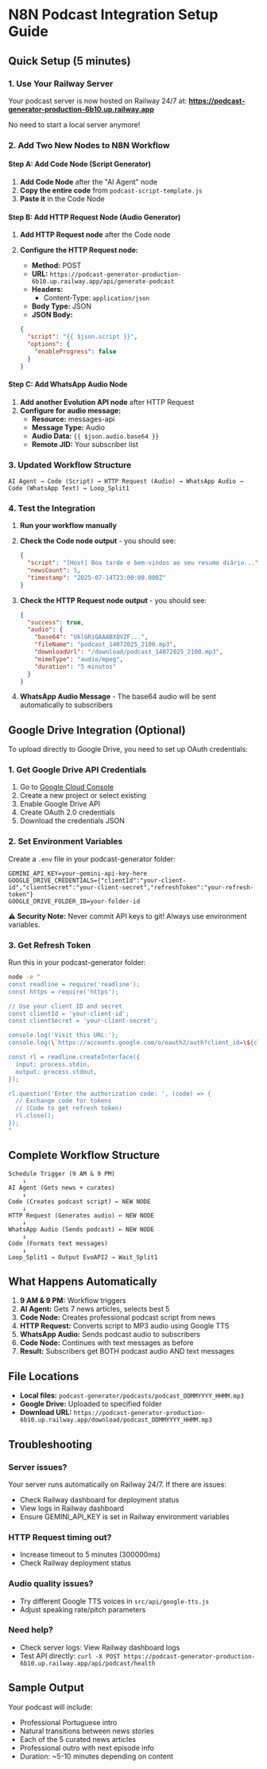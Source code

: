 # N8N Podcast Integration Setup Guide

## Quick Setup (5 minutes)

### 1. Use Your Railway Server
Your podcast server is now hosted on Railway 24/7 at:
**https://podcast-generator-production-6b10.up.railway.app**

No need to start a local server anymore!

### 2. Add Two New Nodes to N8N Workflow

#### Step A: Add Code Node (Script Generator)
1. **Add Code Node** after the "AI Agent" node
2. **Copy the entire code** from `podcast-script-template.js`
3. **Paste it** in the Code Node

#### Step B: Add HTTP Request Node (Audio Generator)
1. **Add HTTP Request node** after the Code node
2. **Configure the HTTP Request node:**

   - **Method:** POST
   - **URL:** `https://podcast-generator-production-6b10.up.railway.app/api/generate-podcast`
   - **Headers:**
     - Content-Type: `application/json`
   - **Body Type:** JSON
   - **JSON Body:**
   ```json
   {
     "script": "{{ $json.script }}",
     "options": {
       "enableProgress": false
     }
   }
   ```

#### Step C: Add WhatsApp Audio Node
1. **Add another Evolution API node** after HTTP Request
2. **Configure for audio message:**
   - **Resource:** messages-api
   - **Message Type:** Audio
   - **Audio Data:** `{{ $json.audio.base64 }}`
   - **Remote JID:** Your subscriber list

### 3. Updated Workflow Structure
```
AI Agent → Code (Script) → HTTP Request (Audio) → WhatsApp Audio → Code (WhatsApp Text) → Loop_Split1
```

### 4. Test the Integration

1. **Run your workflow manually**
2. **Check the Code node output** - you should see:
   ```json
   {
     "script": "[Host] Boa tarde e bem-vindos ao seu resumo diário...",
     "newsCount": 5,
     "timestamp": "2025-07-14T23:00:00.000Z"
   }
   ```

3. **Check the HTTP Request node output** - you should see:
   ```json
   {
     "success": true,
     "audio": {
       "base64": "UklGRiQAAABXQVZF...",
       "fileName": "podcast_14072025_2100.mp3",
       "downloadUrl": "/download/podcast_14072025_2100.mp3",
       "mimeType": "audio/mpeg",
       "duration": "5 minutos"
     }
   }
   ```

4. **WhatsApp Audio Message** - The base64 audio will be sent automatically to subscribers

## Google Drive Integration (Optional)

To upload directly to Google Drive, you need to set up OAuth credentials:

### 1. Get Google Drive API Credentials
1. Go to [Google Cloud Console](https://console.cloud.google.com/)
2. Create a new project or select existing
3. Enable Google Drive API
4. Create OAuth 2.0 credentials
5. Download the credentials JSON

### 2. Set Environment Variables
Create a `.env` file in your podcast-generator folder:
```env
GEMINI_API_KEY=your-gemini-api-key-here
GOOGLE_DRIVE_CREDENTIALS={"clientId":"your-client-id","clientSecret":"your-client-secret","refreshToken":"your-refresh-token"}
GOOGLE_DRIVE_FOLDER_ID=your-folder-id
```

**⚠️ Security Note:** Never commit API keys to git! Always use environment variables.

### 3. Get Refresh Token
Run this in your podcast-generator folder:
```bash
node -e "
const readline = require('readline');
const https = require('https');

// Use your client ID and secret
const clientId = 'your-client-id';
const clientSecret = 'your-client-secret';

console.log('Visit this URL:');
console.log(\`https://accounts.google.com/o/oauth2/auth?client_id=\${clientId}&redirect_uri=urn:ietf:wg:oauth:2.0:oob&response_type=code&scope=https://www.googleapis.com/auth/drive.file\`);

const rl = readline.createInterface({
  input: process.stdin,
  output: process.stdout,
});

rl.question('Enter the authorization code: ', (code) => {
  // Exchange code for tokens
  // (Code to get refresh token)
  rl.close();
});
"
```

## Complete Workflow Structure

```
Schedule Trigger (9 AM & 9 PM)
    ↓
AI Agent (Gets news + curates)
    ↓
Code (Creates podcast script) ← NEW NODE
    ↓
HTTP Request (Generates audio) ← NEW NODE
    ↓
WhatsApp Audio (Sends podcast) ← NEW NODE
    ↓
Code (Formats text messages)
    ↓
Loop_Split1 → Output EvoAPI2 → Wait_Split1
```

## What Happens Automatically

1. **9 AM & 9 PM:** Workflow triggers
2. **AI Agent:** Gets 7 news articles, selects best 5
3. **Code Node:** Creates professional podcast script from news
4. **HTTP Request:** Converts script to MP3 audio using Google TTS
5. **WhatsApp Audio:** Sends podcast audio to subscribers
6. **Code Node:** Continues with text messages as before
7. **Result:** Subscribers get BOTH podcast audio AND text messages

## File Locations

- **Local files:** `podcast-generator/podcasts/podcast_DDMMYYYY_HHMM.mp3`
- **Google Drive:** Uploaded to specified folder
- **Download URL:** `https://podcast-generator-production-6b10.up.railway.app/download/podcast_DDMMYYYY_HHMM.mp3`

## Troubleshooting

### Server issues?
Your server runs automatically on Railway 24/7. If there are issues:
- Check Railway dashboard for deployment status
- View logs in Railway dashboard
- Ensure GEMINI_API_KEY is set in Railway environment variables

### HTTP Request timing out?
- Increase timeout to 5 minutes (300000ms)
- Check Railway deployment status

### Audio quality issues?
- Try different Google TTS voices in `src/api/google-tts.js`
- Adjust speaking rate/pitch parameters

### Need help?
- Check server logs: View Railway dashboard logs
- Test API directly: `curl -X POST https://podcast-generator-production-6b10.up.railway.app/api/podcast/health`

## Sample Output

Your podcast will include:
- Professional Portuguese intro
- Natural transitions between news stories
- Each of the 5 curated news articles
- Professional outro with next episode info
- Duration: ~5-10 minutes depending on content